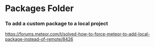 # Packages Folder

### To add a custom package to a local project
https://forums.meteor.com/t/solved-how-to-force-meteor-to-add-local-package-instead-of-remote/8426 
